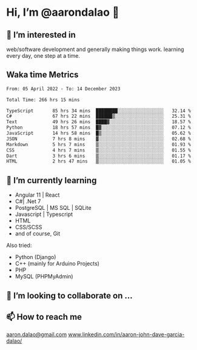 # __Hi, I’m @aarondalao__ 👋 
## 👀 I’m interested in 
web/software development and generally making things work.
learning every day, one step at a time. 

## Waka time Metrics
<!--START_SECTION:waka-->

```txt
From: 05 April 2022 - To: 14 December 2023

Total Time: 266 hrs 15 mins

TypeScript       85 hrs 34 mins  ████████░░░░░░░░░░░░░░░░░   32.14 %
C#               67 hrs 22 mins  ██████▒░░░░░░░░░░░░░░░░░░   25.31 %
Text             49 hrs 26 mins  ████▓░░░░░░░░░░░░░░░░░░░░   18.57 %
Python           18 hrs 57 mins  █▓░░░░░░░░░░░░░░░░░░░░░░░   07.12 %
JavaScript       14 hrs 58 mins  █▒░░░░░░░░░░░░░░░░░░░░░░░   05.62 %
JSON             7 hrs 8 mins    ▓░░░░░░░░░░░░░░░░░░░░░░░░   02.68 %
Markdown         5 hrs 7 mins    ▒░░░░░░░░░░░░░░░░░░░░░░░░   01.93 %
CSS              4 hrs 7 mins    ▒░░░░░░░░░░░░░░░░░░░░░░░░   01.55 %
Dart             3 hrs 6 mins    ▒░░░░░░░░░░░░░░░░░░░░░░░░   01.17 %
HTML             2 hrs 47 mins   ▒░░░░░░░░░░░░░░░░░░░░░░░░   01.05 %
```

<!--END_SECTION:waka-->

## 🌱 I’m currently learning 

- Angular 11 | React 
- C#| .Net 7
- PostgreSQL | MS SQL | SQLite
- Javascript | Typescript
- HTML 
- CSS/SCSS
- and of course, Git 


Also tried:
- Python (Django)
- C++ (mainly for Arduino Projects)
- PHP
- MySQL (PHPMyAdmin)


## 💞️ I’m looking to collaborate on ...

## 📫 How to reach me 
aaron.dalao@gmail.com
www.linkedin.com/in/aaron-john-dave-garcia-dalao/

<!---
aarondalao/aarondalao is a ✨ special ✨ repository because its `README.md` (this file) appears on your GitHub profile.
You can click the Preview link to take a look at your changes.
--->
